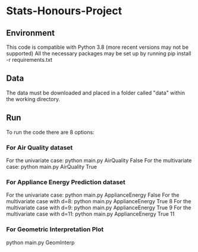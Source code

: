 # Stats-Honours-Project

## Environment

This code is compatible with Python 3.8 (more recent versions may not be supported)
All the necessary packages may be set up by running pip install -r requirements.txt

## Data 

The data must be downloaded and placed in a folder called "data" within the working directory.

## Run

To run the code there are 8 options:

### For Air Quality dataset

For the univariate case: python main.py AirQuality False 
For the multivariate case: python main.py AirQuality True 

### For Appliance Energy Prediction dataset

For the univariate case: python main.py ApplianceEnergy False 
For the multivariate case with d=8: python main.py ApplianceEnergy True 8 
For the multivariate case with d=9: python main.py ApplianceEnergy True 9 
For the multivariate case with d=11: python main.py ApplianceEnergy True 11 

### For Geometric Interpretation Plot

python main.py GeomInterp
